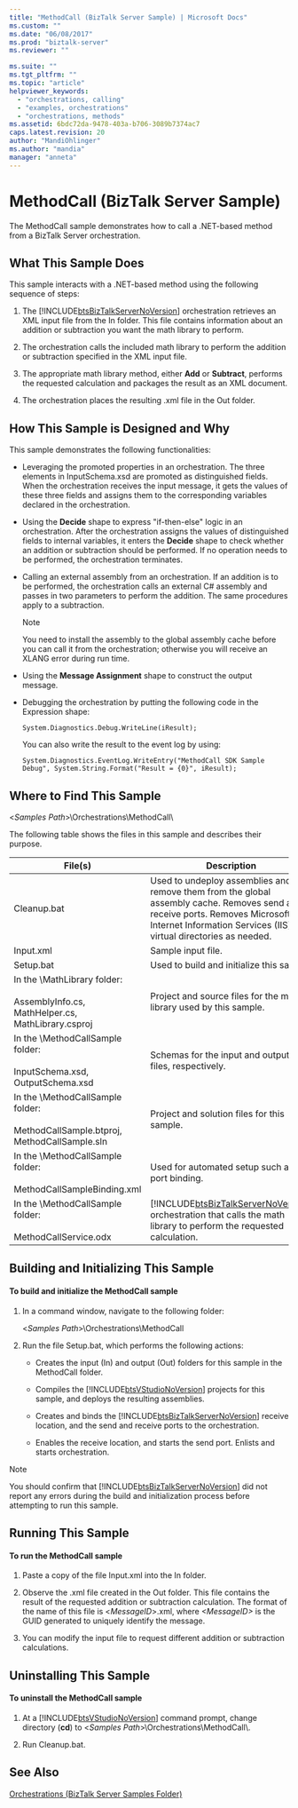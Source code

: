 ```yaml
---
title: "MethodCall (BizTalk Server Sample) | Microsoft Docs"
ms.custom: ""
ms.date: "06/08/2017"
ms.prod: "biztalk-server"
ms.reviewer: ""

ms.suite: ""
ms.tgt_pltfrm: ""
ms.topic: "article"
helpviewer_keywords: 
  - "orchestrations, calling"
  - "examples, orchestrations"
  - "orchestrations, methods"
ms.assetid: 6bdc72da-9478-403a-b706-3089b7374ac7
caps.latest.revision: 20
author: "MandiOhlinger"
ms.author: "mandia"
manager: "anneta"
---
```

# MethodCall (BizTalk Server Sample)
The MethodCall sample demonstrates how to call a .NET-based method from a BizTalk Server orchestration.  
  
## What This Sample Does  
 This sample interacts with a .NET-based method using the following sequence of steps:  
  
1.  The [!INCLUDE[btsBizTalkServerNoVersion](../includes/btsbiztalkservernoversion-md.md)] orchestration retrieves an XML input file from the In folder. This file contains information about an addition or subtraction you want the math library to perform.  
  
2.  The orchestration calls the included math library to perform the addition or subtraction specified in the XML input file.  
  
3.  The appropriate math library method, either **Add** or **Subtract**, performs the requested calculation and packages the result as an XML document.  
  
4.  The orchestration places the resulting .xml file in the Out folder.  
  
## How This Sample is Designed and Why  
 This sample demonstrates the following functionalities:  
  
-   Leveraging the promoted properties in an orchestration. The three elements in InputSchema.xsd are promoted as distinguished fields. When the orchestration receives the input message, it gets the values of these three fields and assigns them to the corresponding variables declared in the orchestration.  
  
-   Using the **Decide** shape to express "if-then-else" logic in an orchestration. After the orchestration assigns the values of distinguished fields to internal variables, it enters the **Decide** shape to check whether an addition or subtraction should be performed. If no operation needs to be performed, the orchestration terminates.  
  
-   Calling an external assembly from an orchestration. If an addition is to be performed, the orchestration calls an external C# assembly and passes in two parameters to perform the addition. The same procedures apply to a subtraction.  
  
    > [!NOTE]
    >  You need to install the assembly to the global assembly cache before you can call it from the orchestration; otherwise you will receive an XLANG error during run time.  
  
-   Using the **Message Assignment** shape to construct the output message.  
  
-   Debugging the orchestration by putting the following code in the Expression shape:  
  
    ```  
    System.Diagnostics.Debug.WriteLine(iResult);  
    ```  
  
     You can also write the result to the event log by using:  
  
    ```  
    System.Diagnostics.EventLog.WriteEntry("MethodCall SDK Sample Debug", System.String.Format("Result = {0}", iResult);  
    ```  
  
## Where to Find This Sample  
 \<*Samples Path*>\Orchestrations\MethodCall\  
  
 The following table shows the files in this sample and describes their purpose.  
  
|File(s)|Description|  
|---------------|-----------------|  
|Cleanup.bat|Used to undeploy assemblies and remove them from the global assembly cache. Removes send and receive ports. Removes Microsoft Internet Information Services (IIS) virtual directories as needed.|  
|Input.xml|Sample input file.|  
|Setup.bat|Used to build and initialize this sample.|  
|In the \MathLibrary folder:<br /><br /> AssemblyInfo.cs, MathHelper.cs, MathLibrary.csproj|Project and source files for the math library used by this sample.|  
|In the \MethodCallSample folder:<br /><br /> InputSchema.xsd, OutputSchema.xsd|Schemas for the input and output .xml files, respectively.|  
|In the \MethodCallSample folder:<br /><br /> MethodCallSample.btproj, MethodCallSample.sln|Project and solution files for this sample.|  
|In the \MethodCallSample folder:<br /><br /> MethodCallSampleBinding.xml|Used for automated setup such as port binding.|  
|In the \MethodCallSample folder:<br /><br /> MethodCallService.odx|[!INCLUDE[btsBizTalkServerNoVersion](../includes/btsbiztalkservernoversion-md.md)] orchestration that calls the math library to perform the requested calculation.|  
  
## Building and Initializing This Sample  
  
#### To build and initialize the MethodCall sample  
  
1.  In a command window, navigate to the following folder:  
  
     \<*Samples Path*>\Orchestrations\MethodCall  
  
2.  Run the file Setup.bat, which performs the following actions:  
  
    -   Creates the input (In) and output (Out) folders for this sample in the MethodCall folder.  
  
    -   Compiles the [!INCLUDE[btsVStudioNoVersion](../includes/btsvstudionoversion-md.md)] projects for this sample, and deploys the resulting assemblies.  
  
    -   Creates and binds the [!INCLUDE[btsBizTalkServerNoVersion](../includes/btsbiztalkservernoversion-md.md)] receive location, and the send and receive ports to the orchestration.  
  
    -   Enables the receive location, and starts the send port. Enlists and starts orchestration.  
  
> [!NOTE]
>  You should confirm that [!INCLUDE[btsBizTalkServerNoVersion](../includes/btsbiztalkservernoversion-md.md)] did not report any errors during the build and initialization process before attempting to run this sample.  
  
## Running This Sample  
  
#### To run the MethodCall sample  
  
1.  Paste a copy of the file Input.xml into the In folder.  
  
2.  Observe the .xml file created in the Out folder. This file contains the result of the requested addition or subtraction calculation. The format of the name of this file is \<*MessageID*>.xml, where *\<MessageID>* is the GUID generated to uniquely identify the message.  
  
3.  You can modify the input file to request different addition or subtraction calculations.  
  
## Uninstalling This Sample  
  
#### To uninstall the MethodCall sample  
  
1.  At a [!INCLUDE[btsVStudioNoVersion](../includes/btsvstudionoversion-md.md)] command prompt, change directory (**cd**) to \<*Samples Path*>\Orchestrations\MethodCall\\.  
  
2.  Run Cleanup.bat.  
  
## See Also  
 [Orchestrations (BizTalk Server Samples Folder)](../core/orchestrations-biztalk-server-samples-folder.md)